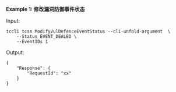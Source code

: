 **Example 1: 修改漏洞防御事件状态**



Input: 

```
tccli tcss ModifyVulDefenceEventStatus --cli-unfold-argument  \
    --Status EVENT_DEALED \
    --EventIDs 1
```

Output: 
```
{
    "Response": {
        "RequestId": "xx"
    }
}
```

